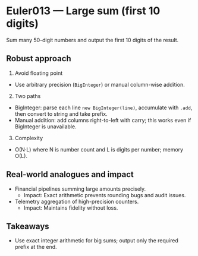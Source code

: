 # Euler013 — Large sum (first 10 digits)

Sum many 50-digit numbers and output the first 10 digits of the result.

## Robust approach

1) Avoid floating point
- Use arbitrary precision (`BigInteger`) or manual column-wise addition.

2) Two paths
- BigInteger: parse each line `new BigInteger(line)`, accumulate with `.add`, then convert to string and take prefix.
- Manual addition: add columns right-to-left with carry; this works even if BigInteger is unavailable.

3) Complexity
- O(N·L) where N is number count and L is digits per number; memory O(L).

## Real-world analogues and impact
- Financial pipelines summing large amounts precisely.
  - Impact: Exact arithmetic prevents rounding bugs and audit issues.
- Telemetry aggregation of high-precision counters.
  - Impact: Maintains fidelity without loss.

## Takeaways
- Use exact integer arithmetic for big sums; output only the required prefix at the end.
